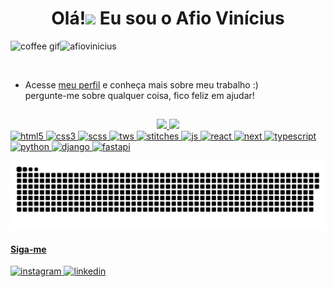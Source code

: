 <h1 align="center">Olá!<img src="https://raw.githubusercontent.com/kaueMarques/kaueMarques/master/hi.gif" width="30px"> Eu sou o Afio Vinícius</h1>

<div> 
  <img align="left" height="20rem" src="https://c.tenor.com/2Wu29iaHSYYAAAAj/coffee-lover-hot-coffee.gif" alt="coffee gif" />
  <p align="left"> <img src="https://komarev.com/ghpvc/?username=afiovinicius" alt="afiovinicius" /> </p>
</div>

<br>

- Acesse [meu perfil](https://www.linkedin.com/in/afiovinicius/) e conheça mais sobre meu trabalho :) <br> pergunte-me sobre qualquer coisa, fico feliz em ajudar!

##

<div>
  <a href="https://github.com/afiovinicius">
   <div align="center"> 
    <img height="160em" src="https://github-readme-stats.vercel.app/api?username=afiovinicius&layout=compact&langs_count=7&theme=tokyonight" />
    <img height="160em" src="https://github-readme-stats.vercel.app/api/top-langs/?username=afiovinicius&layout=compact&langs_count=7&theme=tokyonight"/>
   </div>
</div>

<div style="display: inline_block" align="left">
  <img src="https://img.shields.io/badge/HTML5-E34F26?style=for-the-badge&logo=html5&logoColor=white" alt="html5" />
  <img src="https://img.shields.io/badge/CSS3-1572B6?style=for-the-badge&logo=css3&logoColor=white" alt="css3" />
  <img src="https://img.shields.io/badge/Sass-CC6699?style=for-the-badge&logo=sass&logoColor=white" alt="scss" />
  <img src="https://img.shields.io/badge/Tailwind_CSS-38B2AC?style=for-the-badge&logo=tailwind-css&logoColor=white" alt="tws" />
  <img src="https://img.shields.io/badge/Stiches-555555?style=for-the-badge&logo=stitches&logoColor=white" alt="stitches" />
  <img src="https://img.shields.io/badge/JavaScript-3498DB?style=for-the-badge&logo=javascript&logoColor=white" alt="js" />
  <img src="https://img.shields.io/badge/React-151515?style=for-the-badge&logo=react&logoColor=white" alt="react" />
  <img src="https://img.shields.io/badge/Next-000000?style=for-the-badge&logo=next&logoColor=white" alt="next" />
  <img src="https://img.shields.io/badge/Typescript-38B2AC?style=for-the-badge&logo=typescript&logoColor=white" alt="typescript" />
  <img src="https://img.shields.io/badge/Python-14354C?style=for-the-badge&logo=python&logoColor=white" alt="python" />
  <img src="https://img.shields.io/badge/Django-092E20?style=for-the-badge&logo=django&logoColor=white" alt="django" />
  <img src="https://img.shields.io/badge/FastAPI-14354C?style=for-the-badge&logo=fastapi&logoColor=white" alt="fastapi" />
</div>

![Snake animation](https://github.com/afiovinicius/afiovinicius/blob/output/github-contribution-grid-snake.svg)
  
<div style="display: inline_block" align="left">
  <h4>Siga-me</h4>
  <a href="https://www.instagram.com/afiovinicius" target="_blank"> 
    <img src="https://img.shields.io/badge/Instagram-E4405F?style=for-the-badge&logo=instagram&logoColor=white" alt="instagram" />
  </a>
  <a href="https://www.linkedin.com/in/afiovinicius/" target="_blank"> 
    <img src="https://img.shields.io/badge/LinkedIn-0077B5?style=for-the-badge&logo=linkedin&logoColor=white" alt="linkedin" />
  </a>

</div>

##
